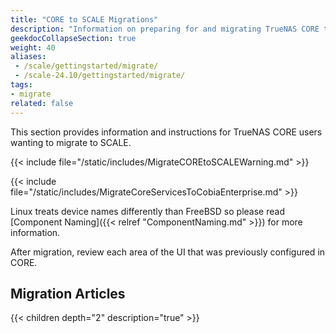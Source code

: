 ```yaml
---
title: "CORE to SCALE Migrations"
description: "Information on preparing for and migrating TrueNAS CORE to TrueNAS SCALE."
geekdocCollapseSection: true
weight: 40
aliases:
 - /scale/gettingstarted/migrate/
 - /scale-24.10/gettingstarted/migrate/
tags:
- migrate
related: false
---
```


This section provides information and instructions for TrueNAS CORE users wanting to migrate to SCALE.

{{< include file="/static/includes/MigrateCOREtoSCALEWarning.md" >}}

{{< include file="/static/includes/MigrateCoreServicesToCobiaEnterprise.md" >}}

Linux treats device names differently than FreeBSD so please read [Component Naming]({{< relref "ComponentNaming.md" >}}) for more information.

After migration, review each area of the UI that was previously configured in CORE.

## Migration Articles

{{< children depth="2" description="true" >}}
